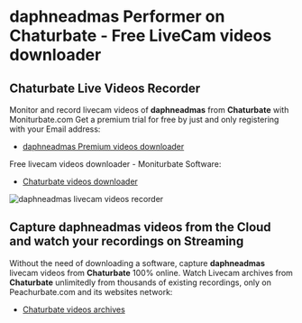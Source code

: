 # daphneadmas Performer on Chaturbate - Free LiveCam videos downloader

## Chaturbate Live Videos Recorder

Monitor and record livecam videos of **daphneadmas** from **Chaturbate** with Moniturbate.com
Get a premium trial for free by just and only registering with your Email address:
* [daphneadmas Premium videos downloader](https://moniturbate.com/request-demo-licence-key.html)

Free livecam videos downloader - Moniturbate Software:
* [Chaturbate videos downloader](https://moniturbate.com/moniturbate-download-software.html)

![daphneadmas livecam videos recorder](https://peachurnet.com/templates/moniturbate-software.png)


## Capture daphneadmas videos from the Cloud and watch your recordings on Streaming

Without the need of downloading a software, capture **daphneadmas** livecam videos from **Chaturbate** 100% online.
Watch Livecam archives from **Chaturbate** unlimitedly from thousands of existing recordings, only on Peachurbate.com and its websites network:
* [Chaturbate videos archives](https://peachurnet.com/)